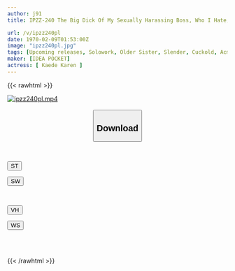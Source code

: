 ```yaml
---
author: j91
title: IPZZ-240 The Big Dick Of My Sexually Harassing Boss, Who I Hate, Hits Me Too Hard...I Was Made To Drink, Got Drunk, And When I Woke Up, I Unexpectedly Found Myself In A Shared Room At A Love Hotel...I Continued To Cum Until Morning Karen Kaede

url: /v/ipzz240pl
date: 1970-02-09T01:53:00Z
image: "ipzz240pl.jpg"
tags: [Upcoming releases, Solowork, Older Sister, Slender, Cuckold, Acme · Orgasm	]
maker: [IDEA POCKET]
actress: [ Kaede Karen ]
---
```



{{< rawhtml >}}

<div class="video" data-videoid="pending_link.html">
    <a href="javascript:;">
        <img src="/v/ipzz240pl/ipzz240pl.jpg" width="WIDTH" height="HEIGHT" alt="ipzz240pl.mp4" loading="lazy">
    </a>
</div>

<script type="text/javascript" src="https://j91.asia/asset/on-demand-pend.js"></script>

<br>
  <link rel="stylesheet" href="https://j91.asia/asset/bs5.css">
  
  <center>
  <button class="btn btn-primary" type="button" data-bs-toggle="collapse" data-bs-target=".multi-collapse" aria-expanded="false" aria-controls="multiCollapseExample1 multiCollapseExample2"><h2>Download</h2></button></center>
</p>
<div class="row">
  <div class="col">
    <div class="collapse multi-collapse" id="multiCollapseExample1">
      <div class="card card-body">
	      	      <br>
<div class="buttons">  
<p><a href="https://j91.asia/pending_link.html" target="_blank"><button class="btn-hover color-3"><i class="fa fa-download"></i> ST</button></a></p>
<p><a href="https://j91.asia/pending_link.html" target="_blank"><button class="btn-hover color-2"><i class="fa fa-download"></i> SW</button></a></p></div>
    </div>
  </div>
</div>
  <div class="col">
    <div class="collapse multi-collapse" id="multiCollapseExample2">
      <div class="card card-body">
	      <br>
<div class="buttons">
<p><a href="https://j91.asia/pending_link.html" target="_blank"><button class="btn-hover color-9"><i class="fa fa-download"></i> VH</button></a></p>
<p><a href="https://j91.asia/pending_link.html" target="_blank"><button class="btn-hover color-8"><i class="fa fa-download"></i> WS</button></a></p></div>
<br><br>
      </div>
    </div>
  </div>
</div>

{{< /rawhtml >}}